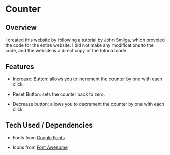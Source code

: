 # Counter

## Overview

I created this website by following a tutorial by John Smilga, which provided the code for the entire website. I did not make any modifications to the code, and the website is a direct copy of the tutorial code.

## Features

- Increase: Button: allows you to increment the counter by one with each click.

- Reset Button: sets the counter back to zero.

- Decrease button: allows you to decrement the counter by one with each click.

## Tech Used / Dependencies

- Fonts from [Google Fonts](https://fonts.google.com/)

- Icons from [Font Awesome](https://fontawesome.com/)
